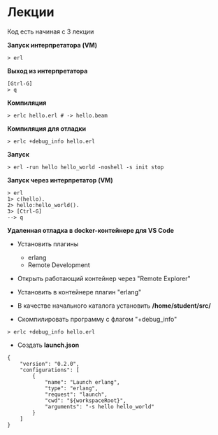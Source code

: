 # Лекции

Код есть начиная с 3 лекции

**Запуск интерпретатора (VM)**

```
> erl
```

**Выход из интерпретатора**

```
[Gtrl-G]
> q
```

**Компиляция**

```
> erlc hello.erl # -> hello.beam
```

**Компиляция для отладки**

```
> erlc +debug_info hello.erl
```

**Запуск**

```
> erl -run hello hello_world -noshell -s init stop
```

**Запуск через интерпретатор (VM)**

```
> erl
1> c(hello).
2> hello:hello_world().
3> [Ctrl-G]
--> q
```

**Удаленная отладка в docker-контейнере для VS Code**

- Установить плагины

  - erlang
  - Remote Development

- Открыть работающий контейнер через "Remote Explorer"
- Установить в контейнере плагин "erlang"
- В качестве начального каталога установить **/home/student/src/**
- Скомпилировать программу с флагом "+debug_info"

```
> erlc +debug_info hello.erl
```

- Создать **launch.json**

```
{
    "version": "0.2.0",
    "configurations": [
        {
            "name": "Launch erlang",
            "type": "erlang",
            "request": "launch",
            "cwd": "${workspaceRoot}",
            "arguments": "-s hello hello_world"
        }
    ]
}
```
